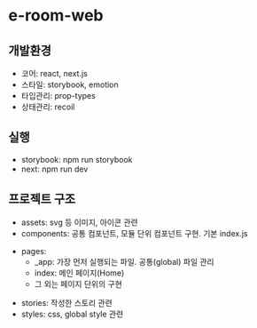 # e-room-web

## 개발환경

- 코어: react, next.js
- 스타일: storybook, emotion
- 타입관리: prop-types
- 상태관리: recoil

## 실행

- storybook: npm run storybook
- next: npm run dev

## 프로젝트 구조

- assets: svg 등 이미지, 아이콘 관련
- components: 공통 컴포넌트, 모듈 단위 컴포넌트 구현. 기본 index.js

* pages:
  - \_app: 가장 먼저 실행되는 파일. 공통(global) 파일 관리
  - index: 메인 페이지(Home)
  - 그 외는 페이지 단위의 구현

- stories: 작성한 스토리 관련
- styles: css, global style 관련
